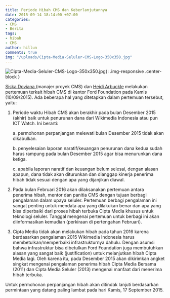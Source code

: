 ```yaml
---
title: Periode Hibah CMS dan Keberlanjutannya
date: 2015-09-14 18:14:00 +07:00
categories:
- CMS
- Berita
tags:
- hibah
- CMS
author: hillun
comments: true
img: "/uploads/Cipta-Media-Seluler-CMS-Logo-350x350.jpg"
---
```


![Cipta-Media-Seluler-CMS-Logo-350x350.jpg](/uploads/Cipta-Media-Seluler-CMS-Logo-350x350.jpg){: .img-responsive .center-block }

[Siska Doviana ](http://ciptamedia.org/team/siska-doviana/)(manajer proyek CMS) dan [Heidi Arbuckle](http://ciptamedia.org/team/heidi-arbuckle/) melakukan pertemuan terkait hibah CMS di kantor Ford Foundation pada Kamis (10/09/2015). Ada beberapa hal yang ditetapkan dalam pertemuan tersebut, yaitu:

1. Periode waktu Hibah CMS akan berakhir pada bulan Desember 2015 (akhir) baik untuk penurunan dana dari Wikimedia Indonesia atau pun ICT Watch. Ini berarti:

   a. permohonan perpanjangan melewati bulan Desember 2015 tidak akan dikabulkan.

   b. penyelesaian laporan naratif/keuangan penurunan dana kedua sudah harus rampung pada bulan Desember 2015 agar bisa menurunkan dana ketiga.

   c. apabila laporan naratif dan keuangan belum selesai, dengan alasan apapun, dana tidak akan diturunkan dan dianggap kinerja penerima hibah tidak sesuai dengan apa yang dijanjikan diawal.

2. Pada bulan Februari 2016 akan dilaksanakan pertemuan antara penerima hibah, mentor dan panitia CMS dengan tujuan berbagi pengalaman dalam upaya seluler. Pertemuan berbagi pengalaman ini sangat penting untuk mendata apa yang dilakukan benar dan apa yang bisa diperbaiki dari proses hibah terbuka Cipta Media khusus untuk teknologi seluler. Tanggal mengenai pertemuan untuk berbagi ini akan diinformasikan kemudian (perkiraan di pertengahan Februari).

3. Cipta Media tidak akan melakukan hibah pada tahun 2016 karena berdasarkan pengalaman 2015 Wikimedia Indonesia harus membetulkan/memperbaiki infrastrukturnya dahulu. Dengan asumsi bahwa infrastruktur bisa dibetulkan Ford Foundation juga membutuhkan alasan yang sangat baik (justification) untuk melanjutkan hibah Cipta Media lagi. Oleh karena itu, pada Desember 2015 akan dikirimkan angket singkat mengenai pengalaman penerima hibah Cipta Media Bersama (2011) dan Cipta Media Seluler (2013) mengenai manfaat dari menerima hibah terbuka.

Untuk permohonan perpanjangan hibah akan ditindak lanjuti berdasarkan permintaan yang datang paling lambat pada hari Kamis, 17 September 2015.
